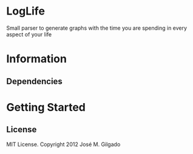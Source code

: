 LogLife
===========
Small parser to generate graphs with the time you are spending in every aspect of your life

Information
============

Dependencies
------------


Getting Started
================



License
-------------
MIT License. Copyright 2012 José M. Gilgado
